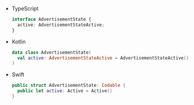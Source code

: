 <div class="useless-tab-container">

- TypeScript

  ```ts
  interface AdvertisementState {
    active: AdvertisementStateActive;
  }
  ```

- Kotlin

  ```kotlin
  data class AdvertisementState(
    val active: AdvertisementStateActive = AdvertisementStateActive()
  )
  ```

- Swift

  ```swift
  public struct AdvertisementState: Codable {
    public let active: Active = Active()
  }
  ```

</div>